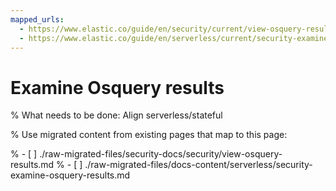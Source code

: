 ```yaml
---
mapped_urls:
  - https://www.elastic.co/guide/en/security/current/view-osquery-results.html
  - https://www.elastic.co/guide/en/serverless/current/security-examine-osquery-results.html
---
```


# Examine Osquery results

% What needs to be done: Align serverless/stateful

% Use migrated content from existing pages that map to this page:

% - [ ] ./raw-migrated-files/security-docs/security/view-osquery-results.md
% - [ ] ./raw-migrated-files/docs-content/serverless/security-examine-osquery-results.md